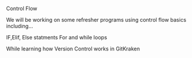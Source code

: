 Control Flow

We will be working on some refresher programs using control flow basics including... 

IF,Elif, Else statments
For and while loops

While learning how Version Control works in GitKraken
